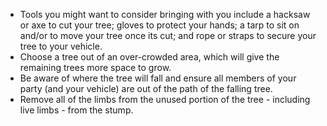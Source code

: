 * Tools you might want to consider bringing with you include a hacksaw or axe to cut your tree; gloves to protect your hands; a tarp to sit on and/or to move your tree once its cut; and rope or straps to secure your tree to your vehicle.
* Choose a tree out of an over-crowded area, which will give the remaining trees more space to grow.
* Be aware of where the tree will fall and ensure all members of your party (and your vehicle) are out of the path of the falling tree.
* Remove all of the limbs from the unused portion of the tree - including live limbs - from the stump.
